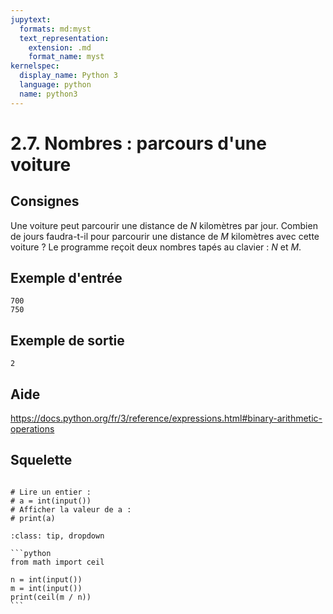 ```yaml
---
jupytext:
  formats: md:myst
  text_representation:
    extension: .md
    format_name: myst
kernelspec:
  display_name: Python 3
  language: python
  name: python3
---
```


# 2.7. Nombres : parcours d'une voiture

## Consignes

Une voiture peut parcourir une distance de _N_ kilomètres par jour. Combien de jours faudra-t-il pour parcourir une distance de _M_ kilomètres avec cette voiture ? Le programme reçoit deux nombres tapés au clavier : _N_ et _M_.

## Exemple d'entrée

```
700
750
```

## Exemple de sortie

```
2
```

## Aide

https://docs.python.org/fr/3/reference/expressions.html#binary-arithmetic-operations

## Squelette

```{code-cell} ipython3

# Lire un entier :
# a = int(input())
# Afficher la valeur de a :
# print(a)
```

````{admonition} Cliquez ici pour voir la solution
:class: tip, dropdown

```python
from math import ceil

n = int(input())
m = int(input())
print(ceil(m / n))
```
````
